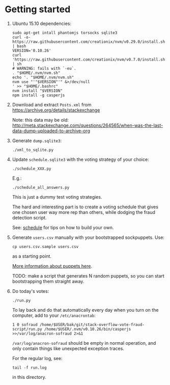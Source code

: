 # Getting started

1.  Ubuntu 15.10 dependencies:

        sudo apt-get intall phantomjs torsocks sqlite3
        curl -o- https://raw.githubusercontent.com/creationix/nvm/v0.29.0/install.sh | bash
        VERSION='0.10.26'
        curl 'https://raw.githubusercontent.com/creationix/nvm/v0.7.0/install.sh' | sh
        # WARNING: fails with `-eu`.
        . "$HOME/.nvm/nvm.sh"
        echo '. "$HOME/.nvm/nvm.sh"
        nvm use "'"$VERSION"'" &>/dev/null
        ' >> "$HOME/.bashrc"
        nvm install "$VERSION"
        npm install -g casperjs

1.  Download and extract `Posts.xml` from <https://archive.org/details/stackexchange>

    Note: this data may be old: <http://meta.stackexchange.com/questions/264565/when-was-the-last-data-dump-uploaded-to-archive-org>

1.  Generate `dump.sqlite3`:

        ./xml_to_sqlite.py

1.  Update `schedule.sqlite3` with the voting strategy of your choice:

        ./schedule_XXX.py

    E.g.:

        ./schedule_all_answers.py

    This is just a dummy test voting strategies.

    The hard and interesting part is to create a voting schedule that gives one chosen user way more rep than others, while dodging the fraud detection script.

    See: [schedule](schedule.md) for tips on how to build your own.

1.  Generate `users.csv` manually with your bootstrapped sockpuppets. Use:

        cp users.csv.sample users.csv

    as a starting point.

    [More information about puppets here](puppets.md).

    TODO: make a script that generates N random puppets, so you can start bootstrapping them straight away.

1.  Do today's votes:

        ./run.py

    To lay back and do that automatically every day when you turn on the computer, add to your `/etc/anacrontab`:

        1 0 sofraud /home/$USER/bak/git/stack-overflow-vote-fraud-script/run.py /home/$USER/.nvm/v0.10.26/bin/casperjs >>/var/log/anacron-sofraud 2>&1

    `/var/log/anacron-sofraud` should be empty in normal operation, and only contain things like unexpected exception traces.

    For the regular log, see:

        tail -f run.log

    in this directory.
